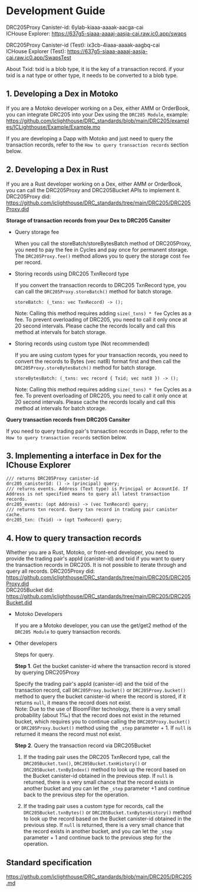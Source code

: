# Development Guide

DRC205Proxy Canister-id: 6ylab-kiaaa-aaaak-aacga-cai   
ICHouse Explorer: https://637g5-siaaa-aaaaj-aasja-cai.raw.ic0.app/swaps

DRC205Proxy Canister-id (Test): ix3cb-4iaaa-aaaak-aagbq-cai  
ICHouse Explorer (Test): https://637g5-siaaa-aaaaj-aasja-cai.raw.ic0.app/SwapsTest

About Txid: txid is a blob type, it is the key of a transaction record. if your txid is a nat type or other type, it needs to be converted to a blob type.

## 1. Developing a Dex in Motoko

If you are a Motoko developer working on a Dex, either AMM or OrderBook, you can integrate DRC205 into your Dex using the `DRC205 Module`, example: https://github.com/iclighthouse/DRC_standards/blob/main/DRC205/examples/ICLighthouse/Example/Example.mo   

If you are developing a Dapp with Motoko and just need to query the transaction records, refer to the `How to query transaction records` section below.

## 2. Developing a Dex in Rust

If you are a Rust developer working on a Dex, either AMM or OrderBook, you can call the DRC205Proxy and DRC205Bucket APIs to implement it.
DRC205Proxy did: https://github.com/iclighthouse/DRC_standards/tree/main/DRC205/DRC205Proxy.did   

**Storage of transaction records from your Dex to DRC205 Cansiter**

- Query storage fee

    When you call the storeBatch/storeBytesBatch method of DRC205Proxy, you need to pay the fee in Cycles and pay once for permanent storage. The `DRC205Proxy.fee()` method allows you to query the storage cost `fee` per record.

- Storing records using DRC205 TxnRecord type

    If you convert the transaction records to DRC205 TxnRecord type, you can call the `DRC205Proxy.storeBatch()` method for batch storage.
    ```
    storeBatch: (_txns: vec TxnRecord) -> ();
    ```
    Note: Calling this method requires adding `size(_txns) * fee` Cycles as a fee. To prevent overloading of DRC205, you need to call it only once at 20 second intervals. Please cache the records locally and call this method at intervals for batch storage.

- Storing records using custom type (Not recommended)

    If you are using custom types for your transaction records, you need to convert the records to Bytes (vec nat8) format first and then call the `DRC205Proxy.storeBytesBatch()` method for batch storage.
    ```
    storeBytesBatch: (_txns: vec record { Txid; vec nat8 }) -> ();
    ```
    Note: Calling this method requires adding `size(_txns) * fee` Cycles as a fee. To prevent overloading of DRC205, you need to call it only once at 20 second intervals. Please cache the records locally and call this method at intervals for batch storage.

**Query transaction records from DRC205 Cansiter**

If you need to query trading pair's transaction records in Dapp, refer to the `How to query transaction records` section below.

## 3. Implementing a interface in Dex for the IChouse Explorer

```
/// returns DRC205Proxy canister-id
drc205_canisterId: () -> (principal) query;
/// returns events. Address (Text type) is Principal or AccountId. If Address is not specified means to query all latest transaction records.
drc205_events: (opt Address) -> (vec TxnRecord) query;
/// returns txn record. Query txn record in trading pair canister cache.
drc205_txn: (Txid) -> (opt TxnRecord) query;
```

## 4. How to query transaction records

Whether you are a Rust, Motoko, or front-end developer, you need to provide the trading pair's appId (canister-id) and txid if you want to query the transaction records in DRC205. It is not possible to iterate through and query all records.
DRC205Proxy did: https://github.com/iclighthouse/DRC_standards/tree/main/DRC205/DRC205Proxy.did   
DRC205Bucket did: https://github.com/iclighthouse/DRC_standards/tree/main/DRC205/DRC205Bucket.did   

- Motoko Developers

    If you are a Motoko developer, you can use the get/get2 method of the `DRC205 Module` to query transaction records.

- Other developers

    Steps for query.

    **Step 1**. Get the bucket canister-id where the transaction record is stored by querying DRC205Proxy

    Specify the trading pair's appId (canister-id) and the txid of the transaction record, call `DRC205Proxy.bucket()` or `DRC205Proxy.bucket()` method to query the bucket canister-id where the record is stored, if it returns `null`, it means the record does not exist.  
    Note: Due to the use of BloomFilter technology, there is a very small probability (about 1‰) that the record does not exist in the returned bucket, which requires you to continue calling the `DRC205Proxy.bucket()` or `DRC205Proxy.bucket()` method using the `_step` parameter + 1. If `null` is returned it means the record must not exist.

    **Step 2**. Query the transaction record via DRC205Bucket

    1) If the trading pair uses the DRC205 TxnRecord type, call the `DRC205Bucket.txn()`, `DRC205Bucket.txnHistory()` or `DRC205Bucket.txnByIndex()` method to look up the record based on the Bucket canister-id obtained in the previous step. If `null` is returned, there is a very small chance that the record exists in another bucket and you can let the `_step` parameter +1 and continue back to the previous step for the operation.

    2) If the trading pair uses a custom type for records, call the `DRC205Bucket.txnBytes()` or `DRC205Bucket.txnBytesHistory()` method to look up the record based on the Bucket canister-id obtained in the previous step. If `null` is returned, there is a very small chance that the record exists in another bucket, and you can let the `_step` parameter + 1 and continue back to the previous step for the operation.

## Standard specification

https://github.com/iclighthouse/DRC_standards/blob/main/DRC205/DRC205.md